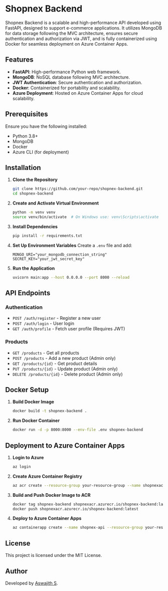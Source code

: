 # Shopnex Backend

Shopnex Backend is a scalable and high-performance API developed using FastAPI, designed to support e-commerce applications. It utilizes MongoDB for data storage following the MVC architecture, ensures secure authentication and authorization via JWT, and is fully containerized using Docker for seamless deployment on Azure Container Apps.

## Features
- **FastAPI**: High-performance Python web framework.
- **MongoDB**: NoSQL database following MVC architecture.
- **JWT Authentication**: Secure authentication and authorization.
- **Docker**: Containerized for portability and scalability.
- **Azure Deployment**: Hosted on Azure Container Apps for cloud scalability.

## Prerequisites
Ensure you have the following installed:
- Python 3.8+
- MongoDB
- Docker
- Azure CLI (for deployment)

## Installation
1. **Clone the Repository**
   ```bash
   git clone https://github.com/your-repo/shopnex-backend.git
   cd shopnex-backend
   ```
2. **Create and Activate Virtual Environment**
   ```bash
   python -m venv venv
   source venv/bin/activate  # On Windows use: venv\Scripts\activate
   ```
3. **Install Dependencies**
   ```bash
   pip install -r requirements.txt
   ```
4. **Set Up Environment Variables**
   Create a `.env` file and add:
   ```env
   MONGO_URI="your_mongodb_connection_string"
   SECRET_KEY="your_jwt_secret_key"
   ```
5. **Run the Application**
   ```bash
   uvicorn main:app --host 0.0.0.0 --port 8000 --reload
   ```

## API Endpoints
### Authentication
- `POST /auth/register` - Register a new user
- `POST /auth/login` - User login
- `GET /auth/profile` - Fetch user profile (Requires JWT)

### Products
- `GET /products` - Get all products
- `POST /products` - Add a new product (Admin only)
- `GET /products/{id}` - Get product details
- `PUT /products/{id}` - Update product (Admin only)
- `DELETE /products/{id}` - Delete product (Admin only)

## Docker Setup
1. **Build Docker Image**
   ```bash
   docker build -t shopnex-backend .
   ```
2. **Run Docker Container**
   ```bash
   docker run -d -p 8000:8000 --env-file .env shopnex-backend
   ```

## Deployment to Azure Container Apps
1. **Login to Azure**
   ```bash
   az login
   ```
2. **Create Azure Container Registry**
   ```bash
   az acr create --resource-group your-resource-group --name shopnexacr --sku Basic
   ```
3. **Build and Push Docker Image to ACR**
   ```bash
   docker tag shopnex-backend shopnexacr.azurecr.io/shopnex-backend:latest
   docker push shopnexacr.azurecr.io/shopnex-backend:latest
   ```
4. **Deploy to Azure Container Apps**
   ```bash
   az containerapp create --name shopnex-api --resource-group your-resource-group --image shopnexacr.azurecr.io/shopnex-backend:latest --environment your-environment-name --target-port 8000 --ingress external
   ```

## License
This project is licensed under the MIT License.

## Author
Developed by [Aswajith S](https://github.com/Aswajith7077).

